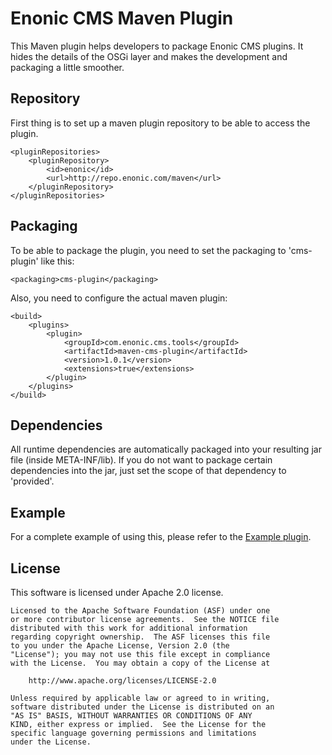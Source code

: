 # Enonic CMS Maven Plugin

This Maven plugin helps developers to package Enonic CMS plugins. It hides the details of the OSGi layer and
makes the development and packaging a little smoother.

## Repository

First thing is to set up a maven plugin repository to be able to access the plugin.

    <pluginRepositories>
        <pluginRepository>
            <id>enonic</id>
            <url>http://repo.enonic.com/maven</url>
        </pluginRepository>
    </pluginRepositories>

## Packaging

To be able to package the plugin, you need to set the packaging to 'cms-plugin' like this:

    <packaging>cms-plugin</packaging>

Also, you need to configure the actual maven plugin:

    <build>
        <plugins>
            <plugin>
                <groupId>com.enonic.cms.tools</groupId>
                <artifactId>maven-cms-plugin</artifactId>
                <version>1.0.1</version>
                <extensions>true</extensions>
            </plugin>
        </plugins>
    </build>

## Dependencies

All runtime dependencies are automatically packaged into your resulting jar file (inside META-INF/lib). If you do
not want to package certain dependencies into the jar, just set the scope of that dependency to 'provided'.

## Example

For a complete example of using this, please refer to the
[Example plugin](https://github.com/enonic/cms-example-plugin).

## License

This software is licensed under Apache 2.0 license.

    Licensed to the Apache Software Foundation (ASF) under one
    or more contributor license agreements.  See the NOTICE file
    distributed with this work for additional information
    regarding copyright ownership.  The ASF licenses this file
    to you under the Apache License, Version 2.0 (the
    "License"); you may not use this file except in compliance
    with the License.  You may obtain a copy of the License at

        http://www.apache.org/licenses/LICENSE-2.0

    Unless required by applicable law or agreed to in writing,
    software distributed under the License is distributed on an
    "AS IS" BASIS, WITHOUT WARRANTIES OR CONDITIONS OF ANY
    KIND, either express or implied.  See the License for the
    specific language governing permissions and limitations
    under the License.
